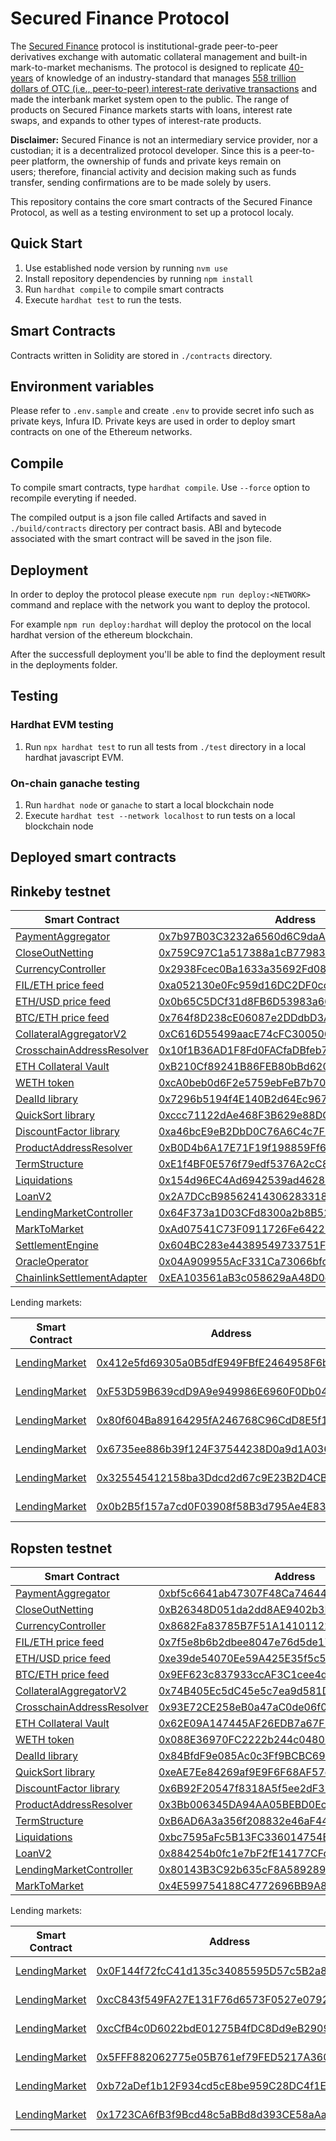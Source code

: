 # Secured Finance Protocol

The [Secured Finance](https://secured-finance.com/) protocol is institutional-grade peer-to-peer derivatives exchange with automatic collateral management and built-in mark-to-market mechanisms. The protocol is designed to replicate [40-years](<https://en.wikipedia.org/wiki/Swap_(finance)#History>) of knowledge of an industry-standard that manages [558 trillion dollars of OTC (i.e., peer-to-peer) interest-rate derivative transactions](https://stats.bis.org/statx/srs/table/d5.1) and made the interbank market system open to the public. The range of products on Secured Finance markets starts with loans, interest rate swaps, and expands to other types of interest-rate products.

**Disclaimer:** Secured Finance is not an intermediary service provider, nor a custodian; it is a decentralized protocol developer. Since this is a peer-to-peer platform, the ownership of funds and private keys remain on users; therefore, financial activity and decision making such as funds transfer, sending confirmations are to be made solely by users.

This repository contains the core smart contracts of the Secured Finance Protocol, as well as a testing environment to set up a protocol localy.

## Quick Start

1. Use established node version by running `nvm use`
2. Install repository dependencies by running `npm install`
3. Run `hardhat compile` to compile smart contracts
4. Execute `hardhat test` to run the tests.

## Smart Contracts

Contracts written in Solidity are stored in `./contracts` directory.

## Environment variables

Please refer to `.env.sample` and create `.env` to provide secret info such as private keys, Infura ID.
Private keys are used in order to deploy smart contracts on one of the Ethereum networks.

## Compile

To compile smart contracts, type `hardhat compile`. Use `--force` option to recompile everyting if needed.

The compiled output is a json file called Artifacts and saved in `./build/contracts` directory per contract basis.
ABI and bytecode associated with the smart contract will be saved in the json file.

## Deployment

In order to deploy the protocol please execute `npm run deploy:<NETWORK>` command and replace with the network you want to deploy the protocol.

For example `npm run deploy:hardhat` will deploy the protocol on the local hardhat version of the ethereum blockchain.

After the successfull deployment you'll be able to find the deployment result in the deployments folder.

## Testing

### Hardhat EVM testing

1. Run `npx hardhat test` to run all tests from `./test` directory in a local hardhat javascript EVM.

### On-chain ganache testing

1. Run `hardhat node` or `ganache` to start a local blockchain node
2. Execute `hardhat test --network localhost` to run tests on a local blockchain node

## Deployed smart contracts

## Rinkeby testnet

| Smart Contract                                                          | Address                                                                                                                       |
| ----------------------------------------------------------------------- | ----------------------------------------------------------------------------------------------------------------------------- |
| [PaymentAggregator](/contracts/PaymentAggregator.sol)                   | [0x7b97B03C3232a6560d6C9daAaE49f33037D9131C](https://rinkeby.etherscan.io/address/0x7b97B03C3232a6560d6C9daAaE49f33037D9131C) |
| [CloseOutNetting](/contracts/CloseOutNetting.sol)                       | [0x759C97C1a517388a1cB779833C7a035E37684995](https://rinkeby.etherscan.io/address/0x759C97C1a517388a1cB779833C7a035E37684995) |
| [CurrencyController](/contracts/CurrencyController.sol)                 | [0x2938Fcec0Ba1633a35692Fd0863a2dCe6D8F6b33](https://rinkeby.etherscan.io/address/0x2938Fcec0Ba1633a35692Fd0863a2dCe6D8F6b33) |
| [FIL/ETH price feed](/contracts/mocks/MockV3Aggregator.sol)             | [0xa052130e0Fc959d16DC2DF0ccF4cCa84B7606Ae6](https://rinkeby.etherscan.io/address/0xa052130e0Fc959d16DC2DF0ccF4cCa84B7606Ae6) |
| [ETH/USD price feed](/contracts/mocks/MockV3Aggregator.sol)             | [0x0b65C5DCf31d8FB6D53983a664182d3ad06aeB21](https://rinkeby.etherscan.io/address/0x0b65C5DCf31d8FB6D53983a664182d3ad06aeB21) |
| [BTC/ETH price feed](/contracts/mocks/MockV3Aggregator.sol)             | [0x764f8D238cE06087e2DDdbD3A8A3fd0CbEF4FF9B](https://rinkeby.etherscan.io/address/0x764f8D238cE06087e2DDdbD3A8A3fd0CbEF4FF9B) |
| [CollateralAggregatorV2](/contracts/CollateralAggregatorV2.sol)         | [0xC616D55499aacE74cFC3005061b07d239bB22125](https://rinkeby.etherscan.io/address/0xC616D55499aacE74cFC3005061b07d239bB22125) |
| [CrosschainAddressResolver](/contracts/CrosschainAddressResolver.sol)   | [0x10f1B36AD1F8Fd0FACfaDBfeb78535F082868060](https://rinkeby.etherscan.io/address/0x10f1B36AD1F8Fd0FACfaDBfeb78535F082868060) |
| [ETH Collateral Vault](/contracts/CollateralVault.sol)                  | [0xB210Cf89241B86FEB80bBd6209972BD3cb325914](https://rinkeby.etherscan.io/address/0xB210Cf89241B86FEB80bBd6209972BD3cb325914) |
| [WETH token](/contracts/mocks/WETH9Mock.sol)                            | [0xcA0beb0d6F2e5759ebFeB7b70818C2891cdC4e48](https://rinkeby.etherscan.io/address/0xcA0beb0d6F2e5759ebFeB7b70818C2891cdC4e48) |
| [DealId library](/contracts/libraries/DealId.sol)                       | [0x7296b5194f4E140B2d64Ec967285e007d9880365](https://rinkeby.etherscan.io/address/0x7296b5194f4E140B2d64Ec967285e007d9880365) |
| [QuickSort library](/contracts/libraries/QuickSort.sol)                 | [0xccc71122dAe468F3B629e88DC349974281dbD914](https://rinkeby.etherscan.io/address/0xccc71122dAe468F3B629e88DC349974281dbD914) |
| [DiscountFactor library](/contracts/libraries/DiscountFactor.sol)       | [0xa46bcE9eB2DbD0C76A6C4c7F581BdfC57A59c96F](https://rinkeby.etherscan.io/address/0xa46bcE9eB2DbD0C76A6C4c7F581BdfC57A59c96F) |
| [ProductAddressResolver](/contracts/ProductAddressResolver.sol)         | [0xB0D4b6A17E71F19f198859Ff6f04a9883bad2E01](https://rinkeby.etherscan.io/address/0xB0D4b6A17E71F19f198859Ff6f04a9883bad2E01) |
| [TermStructure](/contracts/TermStructure.sol)                           | [0xE1f4BF0E576f79edf5376A2cC82396E92157AbDC](https://rinkeby.etherscan.io/address/0xE1f4BF0E576f79edf5376A2cC82396E92157AbDC) |
| [Liquidations](/contracts/Liquidations.sol)                             | [0x154d96EC4Ad6942539ad46288d8dd3c024C6Bbe9](https://rinkeby.etherscan.io/address/0x154d96EC4Ad6942539ad46288d8dd3c024C6Bbe9) |
| [LoanV2](/contracts/LoanV2.sol)                                         | [0x2A7DCcB9856241430628331869A7d37DB37305B9](https://rinkeby.etherscan.io/address/0x2A7DCcB9856241430628331869A7d37DB37305B9) |
| [LendingMarketController](/contracts/LendingMarketController.sol)       | [0x64F373a1D03CFd8300a2b8B525C4350A0158e34b](https://rinkeby.etherscan.io/address/0x64F373a1D03CFd8300a2b8B525C4350A0158e34b) |
| [MarkToMarket](/contracts/MarkToMarket.sol)                             | [0xAd07541C73F0911726Fe64227D12f799e667Bb15](https://rinkeby.etherscan.io/address/0xAd07541C73F0911726Fe64227D12f799e667Bb15) |
| [SettlementEngine](/contracts/SettlementEngine.sol)                     | [0x604BC283e44389549733751Fb9bcfBbcbD89E47a](https://rinkeby.etherscan.io/address/0x604BC283e44389549733751Fb9bcfBbcbD89E47a) |
| [OracleOperator](/contracts/Operator.sol)                               | [0x04A909955AcF331Ca73066bfc3c0F490cd2908e3](https://rinkeby.etherscan.io/address/0x04A909955AcF331Ca73066bfc3c0F490cd2908e3) |
| [ChainlinkSettlementAdapter](/contracts/ChainlinkSettlementAdapter.sol) | [0xEA103561aB3c058629aA48D0e5922089529Ca86A](https://rinkeby.etherscan.io/address/0xEA103561aB3c058629aA48D0e5922089529Ca86A) |

Lending markets:

| Smart Contract                                | Address                                                                                                                       | Term    | Currency |
| --------------------------------------------- | ----------------------------------------------------------------------------------------------------------------------------- | ------- | -------- |
| [LendingMarket](/contracts/LendingMarket.sol) | [0x412e5fd69305a0B5dfE949FBfE2464958F6bCfe3](https://rinkeby.etherscan.io/address/0x412e5fd69305a0B5dfE949FBfE2464958F6bCfe3) | 3 month | FIL      |
| [LendingMarket](/contracts/LendingMarket.sol) | [0xF53D59B639cdD9A9e949986E6960F0Db04A94EbE](https://rinkeby.etherscan.io/address/0xF53D59B639cdD9A9e949986E6960F0Db04A94EbE) | 6 month | FIL      |
| [LendingMarket](/contracts/LendingMarket.sol) | [0x80f604Ba89164295fA246768C96CdD8E5f17577E](https://rinkeby.etherscan.io/address/0x80f604Ba89164295fA246768C96CdD8E5f17577E) | 1 year  | FIL      |
| [LendingMarket](/contracts/LendingMarket.sol) | [0x6735ee886b39f124F37544238D0a9d1A036F26a2](https://rinkeby.etherscan.io/address/0x6735ee886b39f124F37544238D0a9d1A036F26a2) | 2 years | FIL      |
| [LendingMarket](/contracts/LendingMarket.sol) | [0x325545412158ba3Ddcd2d67c9E23B2D4CB600521](https://rinkeby.etherscan.io/address/0x325545412158ba3Ddcd2d67c9E23B2D4CB600521) | 3 years | FIL      |
| [LendingMarket](/contracts/LendingMarket.sol) | [0x0b2B5f157a7cd0F03908f58B3d795Ae4E83003CC](https://rinkeby.etherscan.io/address/0x0b2B5f157a7cd0F03908f58B3d795Ae4E83003CC) | 5 years | FIL      |

## Ropsten testnet

| Smart Contract                                                        | Address                                                                                                                       |
| --------------------------------------------------------------------- | ----------------------------------------------------------------------------------------------------------------------------- |
| [PaymentAggregator](/contracts/PaymentAggregator.sol)                 | [0xbf5c6641ab47307F48Ca74644011B8a76e37241b](https://ropsten.etherscan.io/address/0xbf5c6641ab47307F48Ca74644011B8a76e37241b) |
| [CloseOutNetting](/contracts/CloseOutNetting.sol)                     | [0xB26348D051da2dd8AE9402b3E3060A48F632114e](https://ropsten.etherscan.io/address/0xB26348D051da2dd8AE9402b3E3060A48F632114e) |
| [CurrencyController](/contracts/CurrencyController.sol)               | [0x8682Fa83785B7F51A14101122CCb1DCb4A247B80](https://ropsten.etherscan.io/address/0x8682Fa83785B7F51A14101122CCb1DCb4A247B80) |
| [FIL/ETH price feed](/contracts/mocks/MockV3Aggregator.sol)           | [0x7f5e8b6b2dbee8047e76d5de179e2e2538aba6b5](https://ropsten.etherscan.io/address/0x7f5e8b6b2dbee8047e76d5de179e2e2538aba6b5) |
| [ETH/USD price feed](/contracts/mocks/MockV3Aggregator.sol)           | [0xe39de54070Ee59A425E35f5c5039170D2B9E4694](https://ropsten.etherscan.io/address/0xe39de54070Ee59A425E35f5c5039170D2B9E4694) |
| [BTC/ETH price feed](/contracts/mocks/MockV3Aggregator.sol)           | [0x9EF623c837933ccAF3C1cee4dDd2F0e10025a938](https://ropsten.etherscan.io/address/0x9EF623c837933ccAF3C1cee4dDd2F0e10025a938) |
| [CollateralAggregatorV2](/contracts/CollateralAggregatorV2.sol)       | [0x74B405Ec5dC45e5c7ea9d581D4A3907e60B724d4](https://ropsten.etherscan.io/address/0x74B405Ec5dC45e5c7ea9d581D4A3907e60B724d4) |
| [CrosschainAddressResolver](/contracts/CrosschainAddressResolver.sol) | [0x93E72CE258eB0a47aC0de06f012162afa5D84f15](https://ropsten.etherscan.io/address/0x93E72CE258eB0a47aC0de06f012162afa5D84f15) |
| [ETH Collateral Vault](/contracts/CollateralVault.sol)                | [0x62E09A147445AF26EDB7a67F51AE11E09eD37407](https://ropsten.etherscan.io/address/0x62E09A147445AF26EDB7a67F51AE11E09eD37407) |
| [WETH token](/contracts/mocks/WETH9Mock.sol)                          | [0x088E36970FC2222b244c0480671171e7E7C3a9eA](https://ropsten.etherscan.io/address/0x088E36970FC2222b244c0480671171e7E7C3a9eA) |
| [DealId library](/contracts/libraries/DealId.sol)                     | [0x84BfdF9e085Ac0c3Ff9BCBC699Ce6AFAD49a3597](https://ropsten.etherscan.io/address/0x84BfdF9e085Ac0c3Ff9BCBC699Ce6AFAD49a3597) |
| [QuickSort library](/contracts/libraries/QuickSort.sol)               | [0xeAE7Ee84269af9E9F6F68AF57eAd4f8EB495dB8d](https://ropsten.etherscan.io/address/0xeAE7Ee84269af9E9F6F68AF57eAd4f8EB495dB8d) |
| [DiscountFactor library](/contracts/libraries/DiscountFactor.sol)     | [0x6B92F20547f8318A5f5ee2dF3947e3912f760c1B](https://ropsten.etherscan.io/address/0x6B92F20547f8318A5f5ee2dF3947e3912f760c1B) |
| [ProductAddressResolver](/contracts/ProductAddressResolver.sol)       | [0x3Bb006345DA94AA05BEBD0Ec70CBe6f28A017cEe](https://ropsten.etherscan.io/address/0x3Bb006345DA94AA05BEBD0Ec70CBe6f28A017cEe) |
| [TermStructure](/contracts/TermStructure.sol)                         | [0xB6AD6A3a356f208832e46aF4409e59B53287E44E](https://ropsten.etherscan.io/address/0xB6AD6A3a356f208832e46aF4409e59B53287E44E) |
| [Liquidations](/contracts/Liquidations.sol)                           | [0xbc7595aFc5B13FC336014754E3b9567f0D0cc2e5](https://ropsten.etherscan.io/address/0xbc7595aFc5B13FC336014754E3b9567f0D0cc2e5) |
| [LoanV2](/contracts/LoanV2.sol)                                       | [0x884254b0fc1e7bF2fE14177CFd63fd4f50a93528](https://ropsten.etherscan.io/address/0x884254b0fc1e7bF2fE14177CFd63fd4f50a93528) |
| [LendingMarketController](/contracts/LendingMarketController.sol)     | [0x80143B3C92b635cF8A5892899a6634eEE731cff5](https://ropsten.etherscan.io/address/0x80143B3C92b635cF8A5892899a6634eEE731cff5) |
| [MarkToMarket](/contracts/MarkToMarket.sol)                           | [0x4E599754188C4772696BB9A85F435Df02275cE29](https://ropsten.etherscan.io/address/0x4E599754188C4772696BB9A85F435Df02275cE29) |

Lending markets:

| Smart Contract                                | Address                                                                                                                       | Term    | Currency |
| --------------------------------------------- | ----------------------------------------------------------------------------------------------------------------------------- | ------- | -------- |
| [LendingMarket](/contracts/LendingMarket.sol) | [0x0F144f72fcC41d135c34085595D57c5B2a839F20](https://ropsten.etherscan.io/address/0x0F144f72fcC41d135c34085595D57c5B2a839F20) | 3 month | FIL      |
| [LendingMarket](/contracts/LendingMarket.sol) | [0xcC843f549FA27E131F76d6573F0527e07923Bd3B](https://ropsten.etherscan.io/address/0xcC843f549FA27E131F76d6573F0527e07923Bd3B) | 6 month | FIL      |
| [LendingMarket](/contracts/LendingMarket.sol) | [0xcCfB4c0D6022bdE01275B4fDC8Dd9eB2909e3d2d](https://ropsten.etherscan.io/address/0xcCfB4c0D6022bdE01275B4fDC8Dd9eB2909e3d2d) | 1 year  | FIL      |
| [LendingMarket](/contracts/LendingMarket.sol) | [0x5FFF882062775e05B761ef79FED5217A3602BD66](https://ropsten.etherscan.io/address/0x5FFF882062775e05B761ef79FED5217A3602BD66) | 2 years | FIL      |
| [LendingMarket](/contracts/LendingMarket.sol) | [0xb72aDef1b12F934cd5cE8be959C28DC4f1E60Dc7](https://ropsten.etherscan.io/address/0xb72aDef1b12F934cd5cE8be959C28DC4f1E60Dc7) | 3 years | FIL      |
| [LendingMarket](/contracts/LendingMarket.sol) | [0x1723CA6fB3f9Bcd48c5aBBd8d393CE58aAa0c8F3](https://ropsten.etherscan.io/address/0x1723CA6fB3f9Bcd48c5aBBd8d393CE58aAa0c8F3) | 5 years | FIL      |
